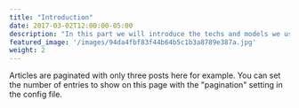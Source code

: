 ```yaml
---
title: "Introduction"
date: 2017-03-02T12:00:00-05:00
description: "In this part we will introduce the techs and models we used in our system."
featured_image: '/images/94da4fbf83f44b64b5c1b3a8789e387a.jpg'
weight: 2
---
```

Articles are paginated with only three posts here for example. You can set the number of entries to show on this page with the "pagination" setting in the config file.
